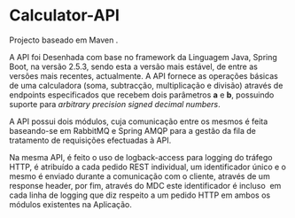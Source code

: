 # Calculator-API
Projecto baseado em Maven .

A API foi Desenhada com base no framework da Linguagem Java, Spring Boot, na versão 2.5.3, sendo esta a versão mais estável, de entre as versões mais recentes, actualmente.
A API fornece as operações básicas de uma calculadora (soma, subtracção, multiplicação e divisão) através de endpoints especificados que recebem dois parâmetros **a** e **b**, possuindo suporte para *arbitrary precision signed decimal numbers*.

A API possui dois módulos, cuja comunicação entre os mesmos é feita baseando-se em RabbitMQ e Spring AMQP para a gestão da fila de tratamento de requisições efectuadas à API.

Na mesma API, é feito o uso de logback-access para logging do tráfego HTTP, é atribuído a cada pedido REST individual, um identificador único e o mesmo é enviado durante a comunicação com o cliente, através de um response header, por fim, através do MDC este identificador é incluso  em cada linha de logging que diz respeito a um pedido HTTP em ambos os módulos existentes na Aplicação.
